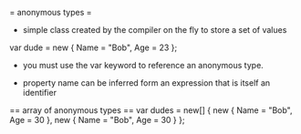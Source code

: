 = anonymous types =
* simple class created by the compiler on the fly to store a set of values

var dude = new { Name = "Bob", Age = 23 };

* you must use the var keyword to reference an anonymous type.

* property name can be inferred form an expression that is itself an identifier

== array of anonymous types ==
var dudes = new[]
{
  new { Name = "Bob", Age = 30 },
  new { Name = "Bob", Age = 30 }
};

